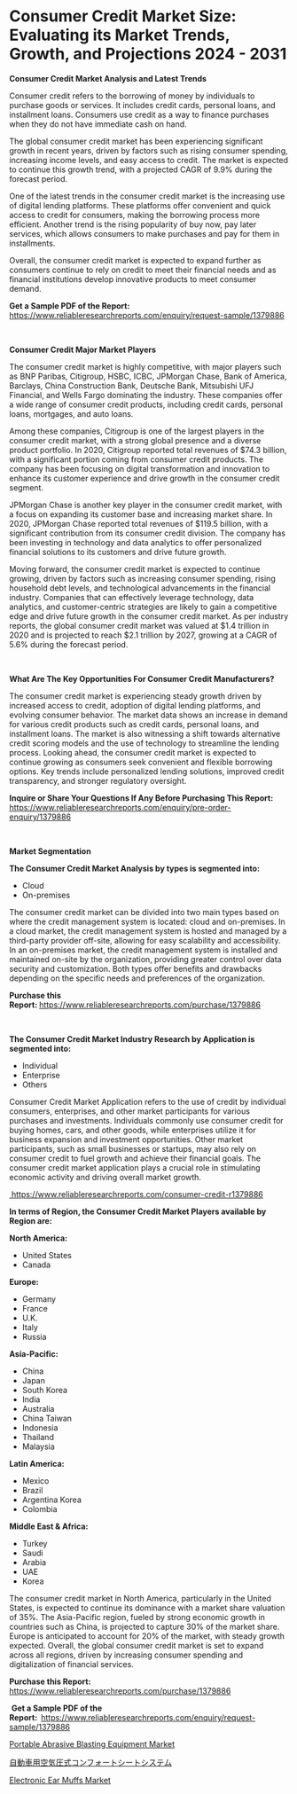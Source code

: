<p><h1>Consumer Credit Market Size: Evaluating its Market Trends, Growth, and Projections 2024 - 2031</h1></p><p><strong>Consumer Credit Market Analysis and Latest Trends</strong></p>
<p><p>Consumer credit refers to the borrowing of money by individuals to purchase goods or services. It includes credit cards, personal loans, and installment loans. Consumers use credit as a way to finance purchases when they do not have immediate cash on hand.</p><p>The global consumer credit market has been experiencing significant growth in recent years, driven by factors such as rising consumer spending, increasing income levels, and easy access to credit. The market is expected to continue this growth trend, with a projected CAGR of 9.9% during the forecast period.</p><p>One of the latest trends in the consumer credit market is the increasing use of digital lending platforms. These platforms offer convenient and quick access to credit for consumers, making the borrowing process more efficient. Another trend is the rising popularity of buy now, pay later services, which allows consumers to make purchases and pay for them in installments.</p><p>Overall, the consumer credit market is expected to expand further as consumers continue to rely on credit to meet their financial needs and as financial institutions develop innovative products to meet consumer demand.</p></p>
<p><strong>Get a Sample PDF of the Report:&nbsp;</strong> <a href="https://www.reliableresearchreports.com/enquiry/request-sample/1379886">https://www.reliableresearchreports.com/enquiry/request-sample/1379886</a></p>
<p>&nbsp;</p>
<p><strong>Consumer Credit Major Market Players</strong></p>
<p><p>The consumer credit market is highly competitive, with major players such as BNP Paribas, Citigroup, HSBC, ICBC, JPMorgan Chase, Bank of America, Barclays, China Construction Bank, Deutsche Bank, Mitsubishi UFJ Financial, and Wells Fargo dominating the industry. These companies offer a wide range of consumer credit products, including credit cards, personal loans, mortgages, and auto loans.</p><p>Among these companies, Citigroup is one of the largest players in the consumer credit market, with a strong global presence and a diverse product portfolio. In 2020, Citigroup reported total revenues of $74.3 billion, with a significant portion coming from consumer credit products. The company has been focusing on digital transformation and innovation to enhance its customer experience and drive growth in the consumer credit segment.</p><p>JPMorgan Chase is another key player in the consumer credit market, with a focus on expanding its customer base and increasing market share. In 2020, JPMorgan Chase reported total revenues of $119.5 billion, with a significant contribution from its consumer credit division. The company has been investing in technology and data analytics to offer personalized financial solutions to its customers and drive future growth.</p><p>Moving forward, the consumer credit market is expected to continue growing, driven by factors such as increasing consumer spending, rising household debt levels, and technological advancements in the financial industry. Companies that can effectively leverage technology, data analytics, and customer-centric strategies are likely to gain a competitive edge and drive future growth in the consumer credit market. As per industry reports, the global consumer credit market was valued at $1.4 trillion in 2020 and is projected to reach $2.1 trillion by 2027, growing at a CAGR of 5.6% during the forecast period.</p></p>
<p>&nbsp;</p>
<p><strong>What Are The Key Opportunities For Consumer Credit Manufacturers?</strong></p>
<p><p>The consumer credit market is experiencing steady growth driven by increased access to credit, adoption of digital lending platforms, and evolving consumer behavior. The market data shows an increase in demand for various credit products such as credit cards, personal loans, and installment loans. The market is also witnessing a shift towards alternative credit scoring models and the use of technology to streamline the lending process. Looking ahead, the consumer credit market is expected to continue growing as consumers seek convenient and flexible borrowing options. Key trends include personalized lending solutions, improved credit transparency, and stronger regulatory oversight.</p></p>
<p><strong>Inquire or Share Your Questions If Any Before Purchasing This Report:</strong> <a href="https://www.reliableresearchreports.com/enquiry/pre-order-enquiry/1379886">https://www.reliableresearchreports.com/enquiry/pre-order-enquiry/1379886</a></p>
<p>&nbsp;</p>
<p><strong>Market Segmentation</strong></p>
<p><strong>The Consumer Credit Market Analysis by types is segmented into:</strong></p>
<p><ul><li>Cloud</li><li>On-premises</li></ul></p>
<p><p>The consumer credit market can be divided into two main types based on where the credit management system is located: cloud and on-premises. In a cloud market, the credit management system is hosted and managed by a third-party provider off-site, allowing for easy scalability and accessibility. In an on-premises market, the credit management system is installed and maintained on-site by the organization, providing greater control over data security and customization. Both types offer benefits and drawbacks depending on the specific needs and preferences of the organization.</p></p>
<p><strong>Purchase this Report:&nbsp;</strong><a href="https://www.reliableresearchreports.com/purchase/1379886">https://www.reliableresearchreports.com/purchase/1379886</a></p>
<p>&nbsp;</p>
<p><strong>The Consumer Credit Market Industry Research by Application is segmented into:</strong></p>
<p><ul><li>Individual</li><li>Enterprise</li><li>Others</li></ul></p>
<p><p>Consumer Credit Market Application refers to the use of credit by individual consumers, enterprises, and other market participants for various purchases and investments. Individuals commonly use consumer credit for buying homes, cars, and other goods, while enterprises utilize it for business expansion and investment opportunities. Other market participants, such as small businesses or startups, may also rely on consumer credit to fuel growth and achieve their financial goals. The consumer credit market application plays a crucial role in stimulating economic activity and driving overall market growth.</p></p>
<p><a href="https://www.reliableresearchreports.com/consumer-credit-r1379886">&nbsp;https://www.reliableresearchreports.com/consumer-credit-r1379886</a></p>
<p><strong>In terms of Region, the Consumer Credit Market Players available by Region are:</strong></p>
<p>
    <p> <strong> North America: </strong>
        <ul>
            <li>United States</li>
            <li>Canada</li>
        </ul>
        </p> 
    <p> <strong> Europe: </strong>
        <ul>
            <li>Germany</li>
            <li>France</li>
            <li>U.K.</li>
            <li>Italy</li>
            <li>Russia</li>
        </ul>
        </p> 
    <p> <strong> Asia-Pacific: </strong>
        <ul>
            <li>China</li>
            <li>Japan</li>
            <li>South Korea</li>
            <li>India</li>
            <li>Australia</li>
            <li>China Taiwan</li>
            <li>Indonesia</li>
            <li>Thailand</li>
            <li>Malaysia</li>
        </ul>
        </p> 
    <p> <strong> Latin America: </strong>
        <ul>
            <li>Mexico</li>
            <li>Brazil</li>
            <li>Argentina Korea</li>
            <li>Colombia</li>
        </ul>
        </p> 
    <p> <strong> Middle East & Africa: </strong>
        <ul>
            <li>Turkey</li>
            <li>Saudi</li>
            <li>Arabia</li>
            <li>UAE</li>
            <li>Korea</li>
        </ul>
    </p>
    </p>
<p><p>The consumer credit market in North America, particularly in the United States, is expected to continue its dominance with a market share valuation of 35%. The Asia-Pacific region, fueled by strong economic growth in countries such as China, is projected to capture 30% of the market share. Europe is anticipated to account for 20% of the market, with steady growth expected. Overall, the global consumer credit market is set to expand across all regions, driven by increasing consumer spending and digitalization of financial services.</p></p>
<p><strong>Purchase this Report: </strong><a href="https://www.reliableresearchreports.com/purchase/1379886">https://www.reliableresearchreports.com/purchase/1379886</a></p>
<p>&nbsp;<strong>Get a Sample PDF of the Report:&nbsp;&nbsp;</strong><a href="https://www.reliableresearchreports.com/enquiry/request-sample/1379886">https://www.reliableresearchreports.com/enquiry/request-sample/1379886</a></p>
<p><strong></strong></p>
<p><p><a href="https://github.com/thereveren80/Market-Research-Report-List-1/blob/main/portable-abrasive-blasting-equipment-market.md">Portable Abrasive Blasting Equipment Market</a></p><p><a href="https://github.com/alyle7648/Market-Research-Report-List-2/blob/main/2092030181761.md">自動車用空気圧式コンフォートシートシステム</a></p><p><a href="https://github.com/whpnbwim9/Market-Research-Report-List-1/blob/main/electronic-ear-muffs-market.md">Electronic Ear Muffs Market</a></p></p>